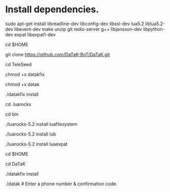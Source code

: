 # Install dependencies.

sudo apt-get install libreadline-dev libconfig-dev libssl-dev lua5.2 liblua5.2-dev libevent-dev make unzip git redis-server g++ libjansson-dev libpython-dev expat libexpat1-dev

cd $HOME

git clone https://github.com/DaTaK-BoT/DaTaK.git

cd TeleSeed

chmod +x datakfix

chmod +x datak

./datakfix install

cd .luarocks

cd bin

./luarocks-5.2 install luafilesystem

./luarocks-5.2 install lub

./luarocks-5.2 install luaexpat

cd $HOME

cd DaTaK

./datakfix install

./datak # Enter a phone number & confirmation code.
